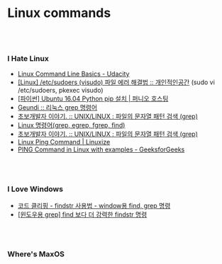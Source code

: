 Linux commands 
==========

 <br/><br/>

### I Hate Linux
- [Linux Command Line Basics - Udacity](https://classroom.udacity.com/courses/ud595)
- [[Linux] /etc/sudoers (visudo) 파일 에러 해결법 :: 개인적인공간](https://brownbears.tistory.com/228) (sudo vi /etc/sudoers, pkexec visudo)
- [[파이썬]  Ubuntu 16.04 Python pip 설치 | 퍼니오 호스팅](https://www.fun25.co.kr/blog/python-pip-install-ubuntu-16-04/?category=002)
- [Geundi :: 리눅스 grep 명령어](https://geundi.tistory.com/113)
- [초보개발자 이야기. :: UNIX/LINUX : 파일의 문자열 패턴 검색 (grep)](https://ra2kstar.tistory.com/100)
- [Linux 명령어(grep, egrep, fgrep, find)](https://johyungen.tistory.com/159)
- [초보개발자 이야기. :: UNIX/LINUX : 파일의 문자열 패턴 검색 (grep)](https://ra2kstar.tistory.com/100)
- [Linux Ping Command | Linuxize](https://linuxize.com/post/linux-ping-command/)
- [PING Command in Linux with examples - GeeksforGeeks](https://www.geeksforgeeks.org/ping-command-in-linux-with-examples/)


 <br/><br/>


### I Love Windows 
- [코드 클리핑 - findstr 사용법 - window용 find, grep 명령](http://www.dreamy.pe.kr/zbxe/CodeClip/164827)
- [[윈도우용 grep] find 보다 더 강력한 findstr 명령](http://mwultong.blogspot.com/2006/07/grep-find-findstr.html)


 <br/><br/>


### Where's MaxOS


 <br/><br/>

